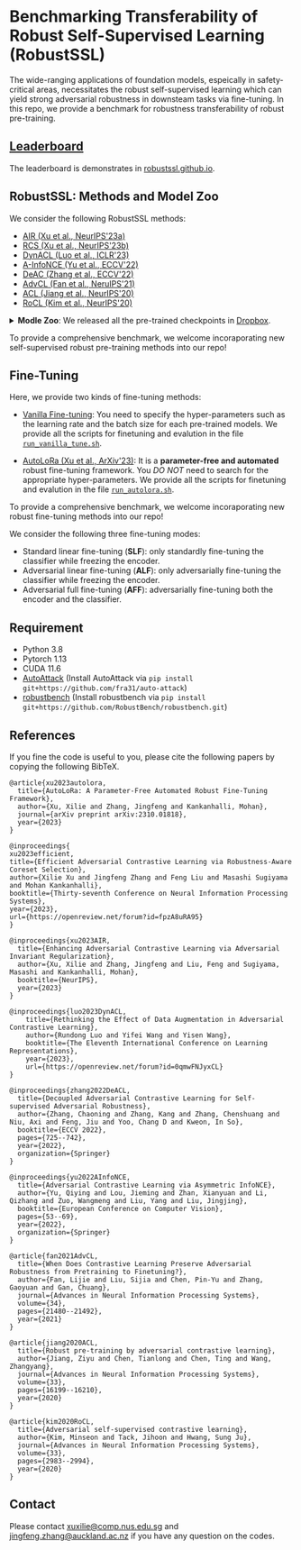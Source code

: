 # Benchmarking Transferability of Robust Self-Supervised Learning (RobustSSL)
The wide-ranging applications of foundation models, espeically in safety-critical areas, necessitates the robust self-supervised learning which can yield strong adversarial robustness in downsteam tasks via fine-tuning.
In this repo, we provide a benchmark for robustness transferability of robust pre-training.


## [Leaderboard](https://robustssl.github.io)

The leaderboard is demonstrates in [robustssl.github.io](https://robustssl.github.io).

## RobustSSL: Methods and Model Zoo

We consider the following RobustSSL methods: 

- [AIR (Xu et al., NeurIPS'23a)](https://github.com/GodXuxilie/Enhancing_ACL_via_AIR)
- [RCS (Xu et al., NeurIPS'23b)](https://github.com/GodXuxilie/Efficient_ACL_via_RCS)
- [DynACL (Luo et al., ICLR'23)](https://github.com/PKU-ML/DYNACL) 
- [A-InfoNCE (Yu et al., ECCV'22)](https://github.com/yqy2001/A-InfoNCE)
- [DeAC (Zhang et al., ECCV'22)](https://github.com/pantheon5100/DeACL/tree/dc0807e0b2b133fec3c9a3ec2dca6f3a2527cb5e)
- [AdvCL (Fan et al., NeruIPS'21)](https://github.com/LijieFan/AdvCL)
- [ACL (Jiang et al., NeurIPS'20)](https://github.com/VITA-Group/Adversarial-Contrastive-Learning)
- [RoCL (Kim et al., NeurIPS'20)](https://github.com/Kim-Minseon/RoCL)

<!-- - [RoCL (NeurIPS'20)](https://github.com/Kim-Minseon/RoCL) -->

<details> <summary><b>Modle Zoo</b>: We released all the pre-trained checkpoints in <a href='https://www.dropbox.com/sh/h1hkv3lt2f2zvi2/AACp5IWNaMcqrYAu6hr__4yea?dl=0'>Dropbox</a>.</summary> 
<!-- Alternatively, you can copy the address of the ```link``` in the following table and then use ```wget link_address``` to download the specific pre-trained weight. -->

| Pre-trained weights of ResNet-18 encoder | ACL ([Jiang et al., NeurIPS'20](https://proceedings.neurips.cc/paper/2020/hash/ba7e36c43aff315c00ec2b8625e3b719-Abstract.html)) | AdvCL ([Fan et al., NeurIPS'21](https://arxiv.org/abs/2111.01124)) | A-InfoNCE ([Yu et al., ECCV'22](https://arxiv.org/abs/2207.08374#:~:text=Contrastive%20learning%20(CL)%20has%20recently,other%2C%20yields%20better%20adversarial%20robustness)) | DeACL ([Zhang et al., ECCV'22](https://www.ecva.net/papers/eccv_2022/papers_ECCV/papers/136900716.pdf)) | DynACL ([Luo et al., ICLR'23](https://openreview.net/forum?id=0qmwFNJyxCL&noteId=ZXhFXELOcQ)) | DynACL++ ([Luo et al., ICLR'23](https://openreview.net/forum?id=0qmwFNJyxCL&noteId=ZXhFXELOcQ)) | DynACL-AIR ([Xu et al., NeurIPS'23a](https://arxiv.org/abs/2305.00374)) | DynACL-AIR++ ([Xu et al., NeurIPS'23a](https://arxiv.org/abs/2305.00374)) | DynACL-RCS ([Xu et al., NeurIPS'23b](https://arxiv.org/pdf/2302.03857)) |
|---|---|---|---|---|---|---|---|---|---|
| CIFAR-10 | [link<sup>*</sup>](https://www.dropbox.com/s/cq8c0a5u06mxnoj/ACL_DS.pt?dl=0) | [link](https://www.dropbox.com/s/fzwg9gcf4ty5oji/AdvCL.pt?dl=0) | [link](https://www.dropbox.com/s/bk8eu96ppcj44sz/AInfoNCE.pt?dl=0) | [link<sup>*</sup>](https://www.dropbox.com/s/wo1qrrnybycunn3/DeACL.pt?dl=0) | [link<sup>*</sup>](https://www.dropbox.com/s/vhxt1hkrtpz2bf9/DynACL.pt?dl=0) | [link<sup>*</sup>](https://www.dropbox.com/s/87fhoyrzh33fwrt/DynACL%2B%2B.pt?dl=0) | [link](https://www.dropbox.com/s/gw2yopl0dp0exhg/DynACL_IR.pt?dl=0) | [link](https://www.dropbox.com/s/3mucajb2shgaega/DynACL%2B%2B_IR.pt?dl=0) | [link](https://www.dropbox.com/scl/fi/trhle9cgvtryzyxmjh88s/DynACL_RCS.pt?rlkey=1v8o6jyrm822v3rdlytl4xiph&dl=0) |
| CIFAR-100 | [link<sup>*</sup>](https://www.dropbox.com/s/02hhe679zo6c7da/ACL_DS_CIFAR100.pt?dl=0) | [link](https://www.dropbox.com/s/fcf5y77p87447p9/AdvCL_CIFAR100.pt?dl=0) | [link](https://www.dropbox.com/s/f0ruhgov3dbdcae/AInfoNCE_CIFAR100.pt?dl=0) | - | [link<sup>*</sup>](https://www.dropbox.com/s/mabnrcp7zahp6ke/DynACL_CIFAR100.pt?dl=0) | [link<sup>*</sup>](https://www.dropbox.com/s/hcjol6ihj0en2fn/DynACL%2B%2B_CIFAR100.pt?dl=0) | [link](https://www.dropbox.com/s/fyilp077jfwom27/DynACL_IR_CIFAR100.pt?dl=0) | [link](https://www.dropbox.com/s/8mbsjwwqqtrvzw4/DynACL%2B%2B_IR_CIFAR100.pt?dl=0) | [link](https://www.dropbox.com/scl/fi/cjt1e2kbfzx0y019gy8h3/DynACL_RCS_CIFAR100.pt?rlkey=1iv8u06kiqahvnj5xo2hllurd&dl=0)| 
| STL10 | [link](https://www.dropbox.com/s/6jenhn0bpe5ifle/ACL_DS_STL10.pt?dl=0) | - | - | - | [link<sup>*</sup>](https://www.dropbox.com/s/ydd6lbracw73019/DynACL_STL10.pt?dl=0) | [link<sup>*</sup>](https://www.dropbox.com/s/gjxlu7woupqjmr2/DynACL%2B%2B_STL10.pt?dl=0) | [link](https://www.dropbox.com/s/78bm6mlqr3xci19/DynACL_IR_STL10.pt?dl=0) | [link](https://www.dropbox.com/s/ktja3i5mmbjm4dw/DynACL%2B%2B_IR_STL10.pt?dl=0) | [link](https://www.dropbox.com/scl/fi/acdsvzvipdfr3nzuhhuzl/DynACL_RCS_STL10.pt?rlkey=2nehgdbgy8oiq1cqjc2tiuyjx&dl=0) |

**Acknowledgements**: The superscript ```*``` denotes that the pre-trained encoders haved been provided in their GitHub and we copied them into our Dropbox directory; otherwise, the encoders were pre-trained by us.
</details> 


To provide a comprehensive benchmark, we welcome incoraporating new self-supervised robust pre-training methods into our repo!

## Fine-Tuning
Here, we provide two kinds of fine-tuning methods:
- [Vanilla Fine-tuning](https://github.com/GodXuxilie/ACL_Benchmark/tree/main/Finetuning_Methods/Vanilla_Finetuning): You need to specify the hyper-parameters such as the learning rate and the batch size for each pre-trained models. We provide all the scripts for finetuning and evalution in the file [```run_vanilla_tune.sh```](./Finetuning_Methods/Vanilla/run_vanilla_tune.sh).
<!-- ```setup_hyperparameter(args, mode)``` of the file ```utils.py```. -->
- [AutoLoRa (Xu et al., ArXiv'23)](https://github.com/GodXuxilie/ACL_Benchmark/tree/main/Finetuning_Methods/AutoLoRa): It is a **parameter-free and automated** robust fine-tuning framework. You *DO NOT* need to search for the appropriate hyper-parameters. We provide all the scripts for finetuning and evalution in the file [```run_autolora.sh```](./Finetuning_Methods/AutoLoRa/run_autolora.sh).

To provide a comprehensive benchmark, we welcome incoraporating new robust fine-tuning methods into our repo!

We consider the following three fine-tuning modes:
- Standard linear fine-tuning (**SLF**): only standardly fine-tuning the classifier while freezing the encoder.
- Adversarial linear fine-tuning (**ALF**): only adversarially fine-tuning the classifier while freezing the encoder.
- Adversarial full fine-tuning (**AFF**): adversarially fine-tuning both the encoder and the classifier.

<!-- To conduct fine-tuning, you can use the following script:
```
python finetuning_eval.py   --gpu GPU_id \
                            --experiment path_of_directory_for_saving_log \
                            --pretraining  pre_training_method: [ACL, AdvCL, A-InfoNCE, DeACL, DynACL, DynACL++, DynACL_IR, DynACL++_IR, Efficient_ACL, Efficient_DynACL] \
                            --model type_of_backbone_network \
                            --checkpoint path_of_pretrained_checkpoint \ 
                            --dataset downstream_dataset: [cifar10, cifar100, stl10] \ 
                            --finetuning finetuning_method: [vanilla, autolora] \
                            --mode finetuning_mode: [ALL, SLF, ALF, AFF] \ 
                            --eval-AA \
                            --eval-OOD 
```

We provide all the scripts for finetuning and evalution in the file ```run_tune_eval.sh```. Please feel free to check the performance of the pre-trained encoders. -->

<!-- If you want to use ```finetuning_eval.py``` to evaluate the performance of your pre-trained weights, you need to first specify the hyper-parameters such as the learning rate and the batch size in the function ```setup_hyperparameter(args, mode)``` of the file ```utils.py``` for your method, and then use the above script to conduct finetuning and evaluation. -->


## Requirement
+ Python 3.8
+ Pytorch 1.13
+ CUDA 11.6
+ [AutoAttack](https://github.com/fra31/auto-attack) (Install AutoAttack via ```pip install git+https://github.com/fra31/auto-attack```)
+ [robustbench](https://robustbench.github.io/) (Install robustbench via ```pip install git+https://github.com/RobustBench/robustbench.git```)

</details>




## References
If you fine the code is useful to you, please cite the following papers by copying the following BibTeX.
<!-- <details> <summary>BibTeX</summary> -->

```
@article{xu2023autolora,
  title={AutoLoRa: A Parameter-Free Automated Robust Fine-Tuning Framework},
  author={Xu, Xilie and Zhang, Jingfeng and Kankanhalli, Mohan},
  journal={arXiv preprint arXiv:2310.01818},
  year={2023}
}

@inproceedings{
xu2023efficient,
title={Efficient Adversarial Contrastive Learning via Robustness-Aware Coreset Selection},
author={Xilie Xu and Jingfeng Zhang and Feng Liu and Masashi Sugiyama and Mohan Kankanhalli},
booktitle={Thirty-seventh Conference on Neural Information Processing Systems},
year={2023},
url={https://openreview.net/forum?id=fpzA8uRA95}
}

@inproceedings{xu2023AIR,
  title={Enhancing Adversarial Contrastive Learning via Adversarial Invariant Regularization},
  author={Xu, Xilie and Zhang, Jingfeng and Liu, Feng and Sugiyama, Masashi and Kankanhalli, Mohan},
  booktitle={NeurIPS},
  year={2023}
}

@inproceedings{luo2023DynACL,
    title={Rethinking the Effect of Data Augmentation in Adversarial Contrastive Learning},
    author={Rundong Luo and Yifei Wang and Yisen Wang},
    booktitle={The Eleventh International Conference on Learning Representations},
    year={2023},
    url={https://openreview.net/forum?id=0qmwFNJyxCL}
}

@inproceedings{zhang2022DeACL,
  title={Decoupled Adversarial Contrastive Learning for Self-supervised Adversarial Robustness},
  author={Zhang, Chaoning and Zhang, Kang and Zhang, Chenshuang and Niu, Axi and Feng, Jiu and Yoo, Chang D and Kweon, In So},
  booktitle={ECCV 2022},
  pages={725--742},
  year={2022},
  organization={Springer}
}

@inproceedings{yu2022AInfoNCE,
  title={Adversarial Contrastive Learning via Asymmetric InfoNCE},
  author={Yu, Qiying and Lou, Jieming and Zhan, Xianyuan and Li, Qizhang and Zuo, Wangmeng and Liu, Yang and Liu, Jingjing},
  booktitle={European Conference on Computer Vision},
  pages={53--69},
  year={2022},
  organization={Springer}
}

@article{fan2021AdvCL,
  title={When Does Contrastive Learning Preserve Adversarial Robustness from Pretraining to Finetuning?},
  author={Fan, Lijie and Liu, Sijia and Chen, Pin-Yu and Zhang, Gaoyuan and Gan, Chuang},
  journal={Advances in Neural Information Processing Systems},
  volume={34},
  pages={21480--21492},
  year={2021}
}

@article{jiang2020ACL,
  title={Robust pre-training by adversarial contrastive learning},
  author={Jiang, Ziyu and Chen, Tianlong and Chen, Ting and Wang, Zhangyang},
  journal={Advances in Neural Information Processing Systems},
  volume={33},
  pages={16199--16210},
  year={2020}
}

@article{kim2020RoCL,
  title={Adversarial self-supervised contrastive learning},
  author={Kim, Minseon and Tack, Jihoon and Hwang, Sung Ju},
  journal={Advances in Neural Information Processing Systems},
  volume={33},
  pages={2983--2994},
  year={2020}
}
```
<!-- </details> -->




<!-- ## Acknowledgements

The pre-training code in the directory of ```ACL_Methods``` are provided by [ACL](https://github.com/VITA-Group/Adversarial-Contrastive-Learning), [RoCL](https://github.com/Kim-Minseon/RoCL), [AdvCL](https://github.com/LijieFan/AdvCL), [A-InfoNCE](https://github.com/yqy2001/A-InfoNCE), [DeACL](https://github.com/pantheon5100/DeACL/tree/dc0807e0b2b133fec3c9a3ec2dca6f3a2527cb5e), and [DynACL](https://github.com/PKU-ML/DYNACL).  -->

## Contact

Please contact xuxilie@comp.nus.edu.sg and jingfeng.zhang@auckland.ac.nz if you have any question on the codes.


